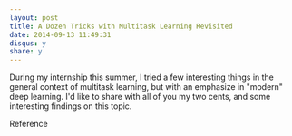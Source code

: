 ```yaml
---
layout: post
title: A Dozen Tricks with Multitask Learning Revisited
date: 2014-09-13 11:49:31
disqus: y
share: y
---
```


During my internship this summer, I tried a few interesting things in the general context of multitask learning, but with an emphasize in "modern" deep learning. I'd like to share with all of you my two cents, and some interesting findings on this topic.

Reference
